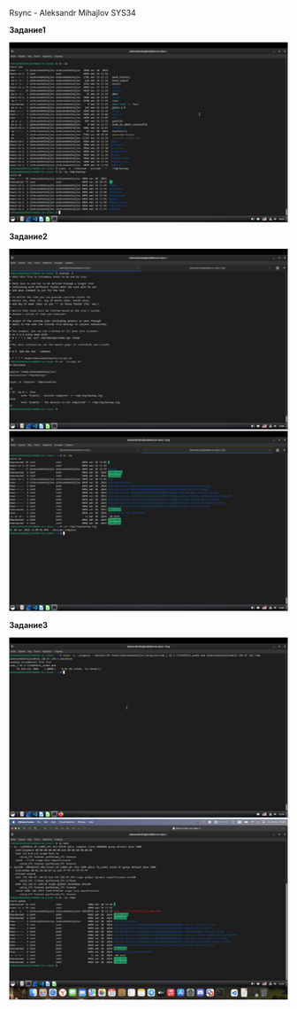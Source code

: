 Rsync - Aleksandr Mihajlov SYS34  
  
**Задание1**  

![alt text](https://github.com/AleksandrMihajlov/Rsync/blob/main/1.png)    
  
**Задание2**  
  
![alt text](https://github.com/AleksandrMihajlov/Rsync/blob/main/2.png)  
![alt text](https://github.com/AleksandrMihajlov/Rsync/blob/main/2.1.png)    
      
**Задание3**    
  
![alt text](https://github.com/AleksandrMihajlov/Rsync/blob/main/3.png)  
![alt text](https://github.com/AleksandrMihajlov/Rsync/blob/main/3.1.png)